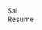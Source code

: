 <div class="sidebar">
  <div class="container sidebar-sticky">
    Sai
  </div>
</div>

<!-- Modified sidebar -->
<div class="sidebar">
  <div class="container">
    Resume
  </div>
</div>
